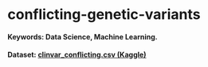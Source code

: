 # conflicting-genetic-variants
#### **Keywords:**   Data Science, Machine Learning.<br>
#### **Dataset:**  <a href="https://www.kaggle.com/kevinarvai/clinvar-conflicting"> clinvar_conflicting.csv (Kaggle) </a>
